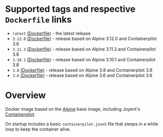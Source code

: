 # Supported tags and respective `Dockerfile` links
* `latest` [(Dockerfile)](https://github.com/topaztechnology/base/blob/master/Dockerfile) - the latest release
* `3.12.0` [(Dockerfile)](https://github.com/topaztechnology/base/blob/3.12.0/Dockerfile) - release based on Alpine 3.12.0 and Containerpilot 3.8
* `3.11.3` [(Dockerfile)](https://github.com/topaztechnology/base/blob/3.11.3/Dockerfile) - release based on Alpine 3.11.3 and Containerpilot 3.8
* `3.10.1` [(Dockerfile)](https://github.com/topaztechnology/base/blob/3.10.1/Dockerfile) - release based on Alpine 3.10.1 and Containerpilot 3.8
* `3.8` [(Dockerfile)](https://github.com/topaztechnology/base/blob/3.8/Dockerfile) - release based on Alpine 3.8 and Containerpilot 3.8
* `3.6` [(Dockerfile)](https://github.com/topaztechnology/base/blob/3.6/Dockerfile) - release based on Alpine 3.6 and Containerpilot 3.6

# Overview

Docker image based on the [Alpine](https://hub.docker.com/_/alpine/) base image,  including Joyent's [Containerpilot](https://www.joyent.com/containerpilot).

On startup includes a basic `containerpilot.json5` file that sleeps in a while loop to keep the container alive.
